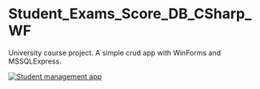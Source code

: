 # Student_Exams_Score_DB_CSharp_WF
University course project.
A simple crud app with WinForms and MSSQLExpress.

[![Student management app](https://img.youtube.com/vi/RPXotjyF7gg/0.jpg)](https://www.youtube.com/watch?v=RPXotjyF7gg)
